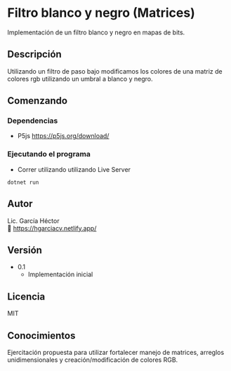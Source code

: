 # Filtro blanco y negro (Matrices)

Implementación de un filtro blanco y negro en mapas de bits.

## Descripción

Utilizando un filtro de paso bajo modificamos los colores de una matriz de colores rgb utilizando un umbral a blanco y negro.

## Comenzando

### Dependencias

-   P5js https://p5js.org/download/

### Ejecutando el programa

-   Correr utilizando utilizando Live Server

```
dotnet run
```

## Autor

Lic. García Héctor  
:link: https://hgarciacv.netlify.app/

## Versión

-   0.1
    -   Implementación inicial

## Licencia

MIT

## Conocimientos

Ejercitación propuesta para utilizar fortalecer manejo de matrices, arreglos unidimensionales y creación/modificación de colores RGB.
